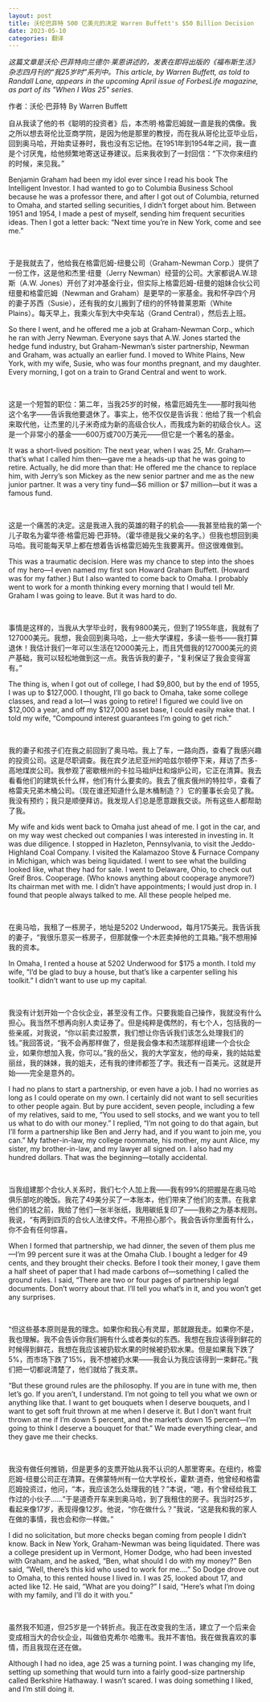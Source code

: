 ```yaml
---
layout: post
title: 沃伦巴菲特 500 亿美元的决定 Warren Buffett's $50 Billion Decision
date: 2023-05-10
categories: 翻译
---
```


*这篇文章是沃伦·巴菲特向兰德尔·莱恩讲述的，发表在即将出版的《福布斯生活》杂志四月刊的“我25岁时”系列中。This article, by Warren Buffett, as told to Randall Lane, appears in the upcoming April issue of ForbesLife magazine, as part of its "When I Was 25" series.*

作者：沃伦·巴菲特 By Warren Buffett

自从我读了他的书《聪明的投资者》后，本杰明·格雷厄姆就一直是我的偶像。我之所以想去哥伦比亚商学院，是因为他是那里的教授，而在我从哥伦比亚毕业后，回到奥马哈，开始卖证券时，我也没有忘记他。在1951年到1954年之间，我一直是个讨厌鬼，给他频繁地寄送证券建议。后来我收到了一封回信：“下次你来纽约的时候，来见我。”

Benjamin Graham had been my idol ever since I read his book The Intelligent Investor. I had wanted to go to Columbia Business School because he was a professor there, and after I got out of Columbia, returned to Omaha, and started selling securities, I didn’t forget about him. Between 1951 and 1954, I made a pest of myself, sending him frequent securities ideas. Then I got a letter back: “Next time you’re in New York, come and see me.”

<br>

于是我就去了，他给我在格雷厄姆-纽曼公司（Graham-Newman Corp.）提供了一份工作，这是他和杰里·纽曼（Jerry Newman）经营的公司。大家都说A.W.琼斯（A.W. Jones）开创了对冲基金行业，但实际上格雷厄姆-纽曼的姐妹合伙公司纽曼和格雷厄姆（Newman and Graham）是更早的一家基金。我和怀孕四个月的妻子苏西（Susie），还有我的女儿搬到了纽约的怀特普莱恩斯（White Plains）。每天早上，我乘火车到大中央车站（Grand Central），然后去上班。

So there I went, and he offered me a job at Graham-Newman Corp., which he ran with Jerry Newman. Everyone says that A.W. Jones started the hedge fund industry, but Graham-Newman’s sister partnership, Newman and Graham, was actually an earlier fund. I moved to White Plains, New York, with my wife, Susie, who was four months pregnant, and my daughter. Every morning, I got on a train to Grand Central and went to work.

<br>

这是一个短暂的职位：第二年，当我25岁的时候，格雷厄姆先生——那时我叫他这个名字——告诉我他要退休了。事实上，他不仅仅是告诉我：他给了我一个机会来取代他，让杰里的儿子米奇成为新的高级合伙人，而我成为新的初级合伙人。这是一个非常小的基金——600万或700万美元——但它是一个著名的基金。

It was a short-lived position: The next year, when I was 25, Mr. Graham—that’s what I called him then—gave me a heads-up that he was going to retire. Actually, he did more than that: He offered me the chance to replace him, with Jerry’s son Mickey as the new senior partner and me as the new junior partner. It was a very tiny fund—$6 million or $7 million—but it was a famous fund.

<br>

这是一个痛苦的决定。这是我进入我的英雄的鞋子的机会——我甚至给我的第一个儿子取名为霍华德·格雷厄姆·巴菲特。（霍华德是我父亲的名字。）但我也想回到奥马哈。我可能每天早上都在想着告诉格雷厄姆先生我要离开。但这很难做到。

This was a traumatic decision. Here was my chance to step into the shoes of my hero—I even named my first son Howard Graham Buffett. (Howard was for my father.) But I also wanted to come back to Omaha. I probably went to work for a month thinking every morning that I would tell Mr. Graham I was going to leave. But it was hard to do.

<br>

事情是这样的，当我从大学毕业时，我有9800美元，但到了1955年底，我就有了127000美元。我想，我会回到奥马哈，上一些大学课程，多读一些书——我打算退休！我估计我们一年可以生活在12000美元上，而且凭借我的127000美元的资产基础，我可以轻松地做到这一点。我告诉我的妻子，“复利保证了我会变得富有。”

The thing is, when I got out of college, I had $9,800, but by the end of 1955, I was up to $127,000. I thought, I’ll go back to Omaha, take some college classes, and read a lot—I was going to retire! I figured we could live on $12,000 a year, and off my $127,000 asset base, I could easily make that. I told my wife, “Compound interest guarantees I’m going to get rich.”

<br>

我的妻子和孩子们在我之前回到了奥马哈。我上了车，一路向西，查看了我感兴趣的投资公司。这是尽职调查。我在宾夕法尼亚州的哈兹尔顿停下来，拜访了杰多-高地煤炭公司。我参观了密歇根州的卡拉马祖炉灶和熔炉公司，它正在清算。我去看看他们的建筑长什么样，他们有什么要卖的。我去了俄亥俄州的特拉华，查看了格雷夫兄弟木桶公司。（现在谁还知道什么是木桶制造？）它的董事长会见了我。我没有预约；我只是顺便拜访。我发现人们总是愿意跟我交谈。所有这些人都帮助了我。

My wife and kids went back to Omaha just ahead of me. I got in the car, and on my way west checked out companies I was interested in investing in. It was due diligence. I stopped in Hazleton, Pennsylvania, to visit the Jeddo-Highland Coal Company. I visited the Kalamazoo Stove & Furnace Company in Michigan, which was being liquidated. I went to see what the building looked like, what they had for sale. I went to Delaware, Ohio, to check out Greif Bros. Cooperage. (Who knows anything about cooperage anymore?) Its chairman met with me. I didn’t have appointments; I would just drop in. I found that people always talked to me. All these people helped me.

<br>

在奥马哈，我租了一栋房子，地址是5202 Underwood，每月175美元。我告诉我的妻子，“我很乐意买一栋房子，但那就像一个木匠卖掉他的工具箱。”我不想用掉我的资本。

In Omaha, I rented a house at 5202 Underwood for $175 a month. I told my wife, “I’d be glad to buy a house, but that’s like a carpenter selling his toolkit.” I didn’t want to use up my capital.

<br>

我没有计划开始一个合伙企业，甚至没有工作。只要我能自己操作，我就没有什么担心。我当然不想再向别人卖证券了。但是纯粹是偶然的，有七个人，包括我的一些亲戚，对我说，“你以前卖过股票，我们想让你告诉我们该怎么处理我们的钱。”我回答说，“我不会再那样做了，但是我会像本和杰瑞那样组建一个合伙企业，如果你想加入我，你可以。”我的岳父，我的大学室友，他的母亲，我的姑姑爱丽丝，我的妹妹，我的姐夫，还有我的律师都签了字。我还有一百美元。这就是开始——完全是意外的。

I had no plans to start a partnership, or even have a job. I had no worries as long as I could operate on my own. I certainly did not want to sell securities to other people again. But by pure accident, seven people, including a few of my relatives, said to me, “You used to sell stocks, and we want you to tell us what to do with our money.” I replied, “I’m not going to do that again, but I’ll form a partnership like Ben and Jerry had, and if you want to join me, you can.” My father-in-law, my college roommate, his mother, my aunt Alice, my sister, my brother-in-law, and my lawyer all signed on. I also had my hundred dollars. That was the beginning—totally accidental.

<br>

当我组建那个合伙人关系时，我们七个人加上我——我有99%的把握是在奥马哈俱乐部吃的晚饭。我花了49美分买了一本账本，他们带来了他们的支票。在我拿他们的钱之前，我给了他们一张半张纸，我用碳纸复印了——我称之为基本规则。我说，“有两到四页的合伙人法律文件。不用担心那个。我会告诉你里面有什么，你不会有任何惊喜。

When I formed that partnership, we had dinner, the seven of them plus me—I’m 99 percent sure it was at the Omaha Club. I bought a ledger for 49 cents, and they brought their checks. Before I took their money, I gave them a half sheet of paper that I had made carbons of—something I called the ground rules. I said, “There are two or four pages of partnership legal documents. Don’t worry about that. I’ll tell you what’s in it, and you won’t get any surprises.

<br>

“但这些基本原则是我的理念。如果你和我心有灵犀，那就跟我走。如果你不是，我也理解。我不会告诉你我们拥有什么或者类似的东西。我想在我应该得到鲜花的时候得到鲜花，我想在我应该被扔软水果的时候被扔软水果。但是如果我下跌了5%，而市场下跌了15%，我不想被扔水果——我会认为我应该得到一束鲜花。”我们把一切都说清楚了，他们就给了我支票。

“But these ground rules are the philosophy. If you are in tune with me, then let’s go. If you aren’t, I understand. I’m not going to tell you what we own or anything like that. I want to get bouquets when I deserve bouquets, and I want to get soft fruit thrown at me when I deserve it. But I don’t want fruit thrown at me if I’m down 5 percent, and the market’s down 15 percent—I’m going to think I deserve a bouquet for that.” We made everything clear, and they gave me their checks.

<br>

我没有做任何推销，但是更多的支票开始从我不认识的人那里寄来。在纽约，格雷厄姆-纽曼公司正在清算。在佛蒙特州有一位大学校长，霍默·道奇，他曾经和格雷厄姆投资过，他问，“本，我应该怎么处理我的钱？”本说，“嗯，有个曾经给我工作过的小伙子……”于是道奇开车来到奥马哈，到了我租住的房子。我当时25岁，看起来像17岁，表现得像12岁。他说，“你在做什么？”我说，“这是我和我的家人在做的事情，我也会和你一样做。”

I did no solicitation, but more checks began coming from people I didn’t know. Back in New York, Graham-Newman was being liquidated. There was a college president up in Vermont, Homer Dodge, who had been invested with Graham, and he asked, “Ben, what should I do with my money?” Ben said, “Well, there’s this kid who used to work for me.…” So Dodge drove out to Omaha, to this rented house I lived in. I was 25, looked about 17, and acted like 12. He said, “What are you doing?” I said, “Here’s what I’m doing with my family, and I’ll do it with you.”

<br>

虽然我不知道，但25岁是一个转折点。我正在改变我的生活，建立了一个后来会变成相当大的合伙企业，叫做伯克希尔·哈撒韦。我并不害怕。我在做我喜欢的事情，而且我现在还在做。

Although I had no idea, age 25 was a turning point. I was changing my life, setting up something that would turn into a fairly good-size partnership called Berkshire Hathaway. I wasn’t scared. I was doing something I liked, and I’m still doing it.
